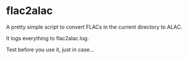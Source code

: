 # flac2alac

A pretty simple script to convert FLACs in the current directory to ALAC.

It logs everything to flac2alac.log.

Test before you use it, just in case...
